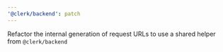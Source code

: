 ```yaml
---
'@clerk/backend': patch
---
```


Refactor the internal generation of request URLs to use a shared helper from `@clerk/backend`
